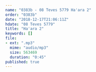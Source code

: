 ```yaml
---
name: "0383b - 08 Teves 5779 Ha'ara 2"
order: "0383b"
date: "2018-12-17T21:06:11Z"
hdate: "08 Teves 5779"
title: "Ha'ara 2"
keywords: []
file:
- ext: ".mp3"
  mime: "audio/mp3"
  size: 563469
  duration: "0:45"
published: true
---
```

